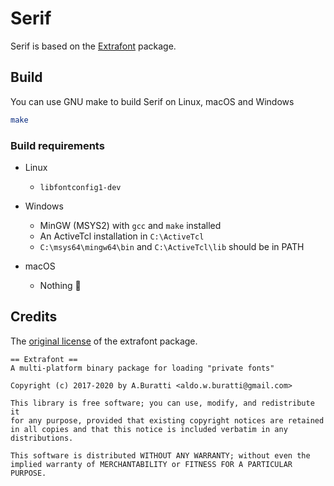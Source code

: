 # Serif
Serif is based on the [Extrafont](https://sourceforge.net/p/irrational-numbers/code/HEAD/tree/pkgs/extrafont-devkit/) package.

## Build
You can use GNU make to build Serif on Linux, macOS and Windows

```bash
make
```

### Build requirements

- Linux
  * `libfontconfig1-dev`

- Windows
  * MinGW (MSYS2) with `gcc` and `make` installed
  * An ActiveTcl installation in `C:\ActiveTcl`
  * `C:\msys64\mingw64\bin` and `C:\ActiveTcl\lib` should be in PATH

- macOS
  * Nothing 🎉




## Credits
The [original license](https://sourceforge.net/p/irrational-numbers/code/HEAD/tree/pkgs/extrafont-devkit/tags/1.2.0.1/license.terms) of the extrafont package.

```
== Extrafont == 
A multi-platform binary package for loading "private fonts"

Copyright (c) 2017-2020 by A.Buratti <aldo.w.buratti@gmail.com> 

This library is free software; you can use, modify, and redistribute it
for any purpose, provided that existing copyright notices are retained
in all copies and that this notice is included verbatim in any
distributions.

This software is distributed WITHOUT ANY WARRANTY; without even the
implied warranty of MERCHANTABILITY or FITNESS FOR A PARTICULAR PURPOSE.
```
